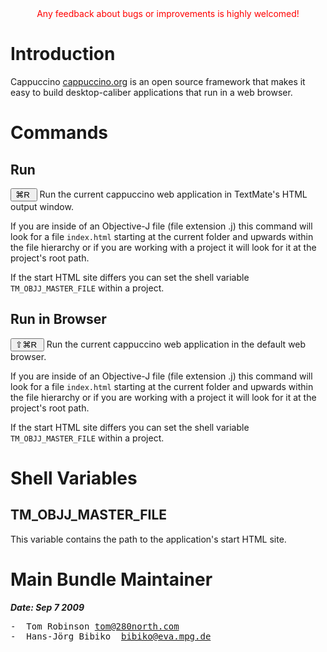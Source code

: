 
<center><font color=red>Any feedback about bugs or improvements is highly welcomed!</font></center>

# Introduction

Cappuccino <a href="http://cappuccino.org">cappuccino.org</a> is an open source framework that makes it easy to build desktop-caliber applications that run in a web browser.

# Commands

## Run
<button>&#x2318;R&nbsp;</button>
Run the current cappuccino web application in TextMate's HTML output window.

If you are inside of an Objective-J file (file extension .j) this command will look for a file `index.html` starting at the current folder and upwards within the file hierarchy or if you are working with a project it will look for it at the project's root path.

If the start HTML site differs you can set the shell variable `TM_OBJJ_MASTER_FILE` within a project.

## Run in Browser
<button>&#x21E7;&#x2318;R&nbsp;</button>
Run the current cappuccino web application in the default web browser.

If you are inside of an Objective-J file (file extension .j) this command will look for a file `index.html` starting at the current folder and upwards within the file hierarchy or if you are working with a project it will look for it at the project's root path.

If the start HTML site differs you can set the shell variable `TM_OBJJ_MASTER_FILE` within a project.

# Shell Variables #

## TM&#95;OBJJ&#95;MASTER&#95;FILE ##

This variable contains the path to the application's start HTML site.


# Main Bundle Maintainer

***Date: Sep 7 2009***

<pre>
-  Tom Robinson&nbsp;<a href="mailto:tom@280north.com">tom@280north.com</a>
-  Hans-Jörg Bibiko&nbsp;&nbsp;<a href="mailto:bibiko@eva.mpg.de">bibiko@eva.mpg.de</a>
</pre>

